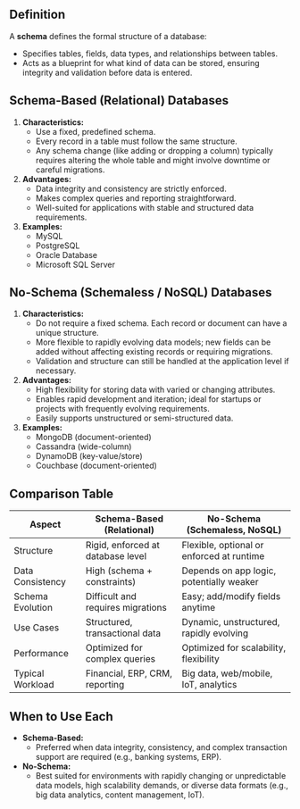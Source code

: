 ## Definition

A **schema** defines the formal structure of a database:
- Specifies tables, fields, data types, and relationships between tables.
- Acts as a blueprint for what kind of data can be stored, ensuring integrity and validation before data is entered.
## Schema-Based (Relational) Databases

1. **Characteristics:**
    - Use a fixed, predefined schema.
    - Every record in a table must follow the same structure.
    - Any schema change (like adding or dropping a column) typically requires altering the whole table and might involve downtime or careful migrations.
2. **Advantages:**
    - Data integrity and consistency are strictly enforced.
    - Makes complex queries and reporting straightforward.
    - Well-suited for applications with stable and structured data requirements.
3. **Examples:**
    - MySQL
    - PostgreSQL
    - Oracle Database
    - Microsoft SQL Server
## No-Schema (Schemaless / NoSQL) Databases

1. **Characteristics:**
    - Do not require a fixed schema. Each record or document can have a unique structure.
    - More flexible to rapidly evolving data models; new fields can be added without affecting existing records or requiring migrations.
    - Validation and structure can still be handled at the application level if necessary.
2. **Advantages:**
    - High flexibility for storing data with varied or changing attributes.
    - Enables rapid development and iteration; ideal for startups or projects with frequently evolving requirements.
    - Easily supports unstructured or semi-structured data.
3. **Examples:**
    - MongoDB (document-oriented)
    - Cassandra (wide-column)
    - DynamoDB (key-value/store)
    - Couchbase (document-oriented)

## Comparison Table

| Aspect           | Schema-Based (Relational)         | No-Schema (Schemaless, NoSQL)             |
| ---------------- | --------------------------------- | ----------------------------------------- |
| Structure        | Rigid, enforced at database level | Flexible, optional or enforced at runtime |
| Data Consistency | High (schema + constraints)       | Depends on app logic, potentially weaker  |
| Schema Evolution | Difficult and requires migrations | Easy; add/modify fields anytime           |
| Use Cases        | Structured, transactional data    | Dynamic, unstructured, rapidly evolving   |
| Performance      | Optimized for complex queries     | Optimized for scalability, flexibility    |
| Typical Workload | Financial, ERP, CRM, reporting    | Big data, web/mobile, IoT, analytics      |

## When to Use Each

- **Schema-Based:**
    - Preferred when data integrity, consistency, and complex transaction support are required (e.g., banking systems, ERP).
- **No-Schema:**
    - Best suited for environments with rapidly changing or unpredictable data models, high scalability demands, or diverse data formats (e.g., big data analytics, content management, IoT).